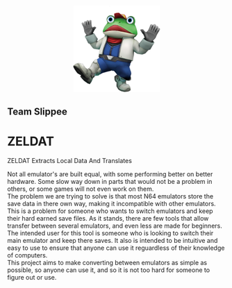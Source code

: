 <p align="center">
  <img src="1200px-SF643D_Slippy.webp" alt="logo" width="200" />
</p>

## Team Slippee
# ZELDAT
ZELDAT Extracts Local Data And Translates


Not all emulator's are built equal, with some performing better on better hardware. Some slow way down in parts that would not be a problem in others, or some games will not even work on them.  
The problem we are trying to solve is that most N64 emulators store the save data in there own way, making it incompatible with other emulators. This is a problem for someone who wants to switch emulators and keep their hard earned save files. As it stands, there are few tools that allow transfer between several emulators, and even less are made for beginners.   
The intended user for this tool is someone who is looking to switch their main emulator and keep there saves. It also is intended to be intuitive and easy to use to ensure that anyone can use it reguardless of their knowledge of computers.  
This project aims to make converting between emulators as simple as possible, so anyone can use it, and so it is not too hard for someone to figure out or use.  
